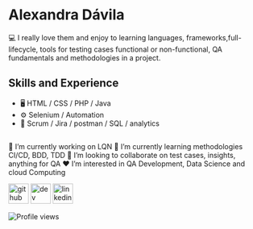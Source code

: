 <!-- [![Anurag's GitHub stats](https://github-readme-stats.vercel.app/api?username=Axadavila)](https://github.com/anuraghazra/github-readme-stats)
[![Anurag's GitHub stats](https://github-readme-stats.vercel.app/api?username=Alexa900)](https://github.com/anuraghazra/github-readme-stats) -->

# Alexandra Dávila
<!-- ![QA and data insight engineer](url de imagen) -->

💻 I really love them and enjoy to learning languages, frameworks,full-lifecycle, tools for testing cases functional or non-functional, QA fundamentals and methodologies in a project.

## Skills and Experience  
*  🖥  HTML / CSS / PHP / Java
*  ⚙  Selenium / Automation
*  📜 Scrum / Jira / postman / SQL / analytics 

## 

 🔭 I’m currently working on LQN 
 🌱 I’m currently learning methodologies CI/CD, BDD, TDD 
 👯 I’m looking to collaborate on test cases, insights, anything for QA 
 ❤  I’m interested in QA Development, Data Science and cloud Computing


[<img src='https://cdn.jsdelivr.net/npm/simple-icons@3.0.1/icons/github.svg' alt='github' height='40'>](https://github.com/axadavila)  [<img src='https://cdn.jsdelivr.net/npm/simple-icons@3.0.1/icons/dev-dot-to.svg' alt='dev' height='40'>](https://dev.to/axadavila)  [<img src='https://cdn.jsdelivr.net/npm/simple-icons@3.0.1/icons/linkedin.svg' alt='linkedin' height='40'>](https://www.linkedin.com/in/diana-davila-20000139/)  

![Profile views](https://gpvc.arturio.dev/axadavila)  
